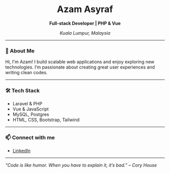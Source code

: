 <h1 align="center">Azam Asyraf</h1>
<p align="center"><b>Full-stack Developer | PHP & Vue</b></p>
<p align="center"><i>Kuala Lumpur, Malaysia</i></p>

---

### 👋 About Me

Hi, I'm Azam! I build scalable web applications and enjoy exploring new technologies. I’m passionate about creating great user experiences and writing clean codes.

---

### 🛠️ Tech Stack

- Laravel & PHP
- Vue & JavaScript
- MySQL, Postgres
- HTML, CSS, Bootstrap, Tailwind

---

### 📫 Connect with me

- [LinkedIn](https://linkedin.com/in/azamasyraf)

---

*“Code is like humor. When you have to explain it, it’s bad.” – Cory House*
